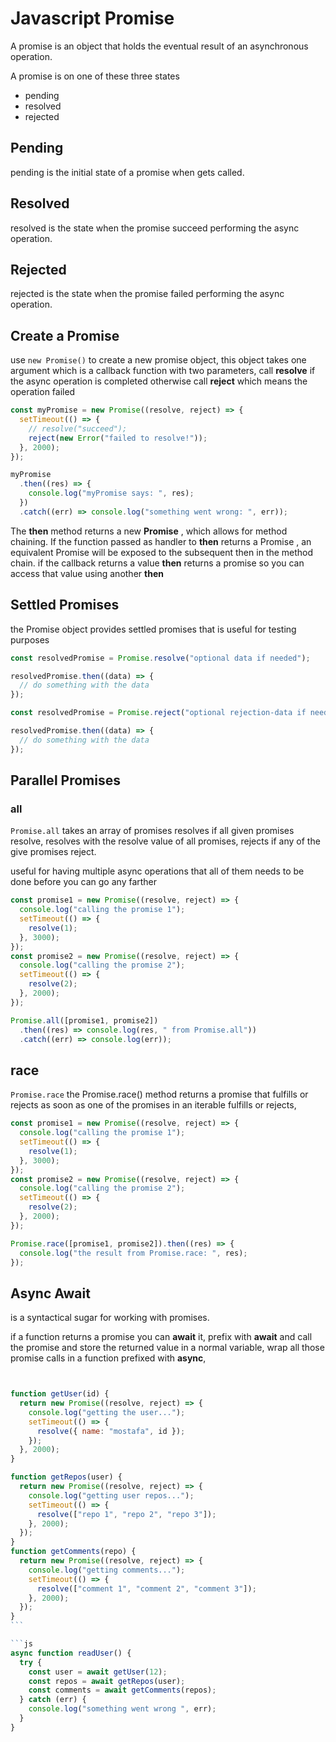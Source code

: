 # Javascript Promise

A promise is an object that holds the eventual result of an asynchronous operation.

A promise is on one of these three states

- pending
- resolved
- rejected

## Pending

pending is the initial state of a promise when gets called.

## Resolved

resolved is the state when the promise succeed performing the async operation.

## Rejected

rejected is the state when the promise failed performing the async operation.

## Create a Promise

use `new Promise()` to create a new promise object, this object takes one argument which is a callback function with two parameters, call **resolve** if the async operation is completed otherwise call **reject** which means the operation failed

```js
const myPromise = new Promise((resolve, reject) => {
  setTimeout(() => {
    // resolve("succeed");
    reject(new Error("failed to resolve!"));
  }, 2000);
});

myPromise
  .then((res) => {
    console.log("myPromise says: ", res);
  })
  .catch((err) => console.log("something went wrong: ", err));
```

The **then** method returns a new **Promise** , which allows for method chaining. If the function passed as handler to **then** returns a Promise , an equivalent Promise will be exposed to the subsequent then in the method chain.
if the callback returns a value **then** returns a promise so you can access that value using another **then**

## Settled Promises

the Promise object provides settled promises that is useful for testing purposes

```js
const resolvedPromise = Promise.resolve("optional data if needed");

resolvedPromise.then((data) => {
  // do something with the data
});
```

```js
const resolvedPromise = Promise.reject("optional rejection-data if needed");

resolvedPromise.then((data) => {
  // do something with the data
});
```

## Parallel Promises

### all

`Promise.all` takes an array of promises resolves if all given promises resolve, resolves with the resolve value of all promises, rejects if any of the give promises reject.

useful for having multiple async operations that all of them needs to be done before you can go any farther

```js
const promise1 = new Promise((resolve, reject) => {
  console.log("calling the promise 1");
  setTimeout(() => {
    resolve(1);
  }, 3000);
});
const promise2 = new Promise((resolve, reject) => {
  console.log("calling the promise 2");
  setTimeout(() => {
    resolve(2);
  }, 2000);
});

Promise.all([promise1, promise2])
  .then((res) => console.log(res, " from Promise.all"))
  .catch((err) => console.log(err));
```

## race

`Promise.race` the Promise.race() method returns a promise that fulfills or rejects as soon as one of the promises in an iterable fulfills or rejects,

```js
const promise1 = new Promise((resolve, reject) => {
  console.log("calling the promise 1");
  setTimeout(() => {
    resolve(1);
  }, 3000);
});
const promise2 = new Promise((resolve, reject) => {
  console.log("calling the promise 2");
  setTimeout(() => {
    resolve(2);
  }, 2000);
});

Promise.race([promise1, promise2]).then((res) => {
  console.log("the result from Promise.race: ", res);
});
```

## Async Await

is a syntactical sugar for working with promises.

if a function returns a promise you can **await** it, prefix with **await** and call the promise and store the returned value in a normal variable, wrap all those promise calls in a function prefixed with **async**,

````js


function getUser(id) {
  return new Promise((resolve, reject) => {
    console.log("getting the user...");
    setTimeout(() => {
      resolve({ name: "mostafa", id });
    });
  }, 2000);
}

function getRepos(user) {
  return new Promise((resolve, reject) => {
    console.log("getting user repos...");
    setTimeout(() => {
      resolve(["repo 1", "repo 2", "repo 3"]);
    }, 2000);
  });
}
function getComments(repo) {
  return new Promise((resolve, reject) => {
    console.log("getting comments...");
    setTimeout(() => {
      resolve(["comment 1", "comment 2", "comment 3"]);
    }, 2000);
  });
}
```

```js
async function readUser() {
  try {
    const user = await getUser(12);
    const repos = await getRepos(user);
    const comments = await getComments(repos);
  } catch (err) {
    console.log("something went wrong ", err);
  }
}
````
